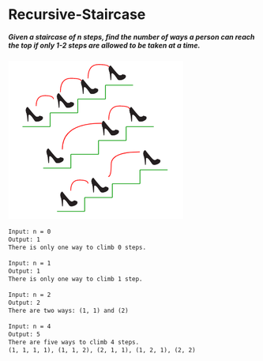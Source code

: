 # Recursive-Staircase

##### Given a staircase of _n_ steps, find the number of ways a person can reach the top if only 1-2 steps are allowed to be taken at a time.

![Staircase](img/staircase.png)

```
Input: n = 0
Output: 1
There is only one way to climb 0 steps.

Input: n = 1
Output: 1
There is only one way to climb 1 step.

Input: n = 2
Output: 2
There are two ways: (1, 1) and (2)

Input: n = 4
Output: 5
There are five ways to climb 4 steps.
(1, 1, 1, 1), (1, 1, 2), (2, 1, 1), (1, 2, 1), (2, 2)
```
